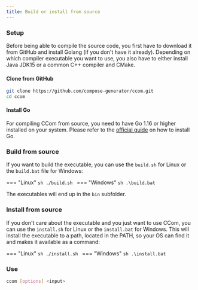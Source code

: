 ```yaml
---
title: Build or install from source
---
```


### Setup
Before being able to compile the source code, you first have to download it from GitHub and install Golang (if you don't have it already).
Depending on which compiler executable you want to use, you also have to either install Java JDK15 or a common C++ compiler and CMake.

#### Clone from GitHub
```sh
git clone https://github.com/compose-generator/ccom.git
cd ccom
```

#### Install Go
For compiling CCom from source, you need to have Go 1.16 or higher installed on your system. Please refer to the [official guide](https://golang.org/doc/install) on how to install Go.

### Build from source
If you want to build the executable, you can use the `build.sh` for Linux or the `build.bat` file for Windows:

=== "Linux"
    ```sh
    ./build.sh
    ```
=== "Windows"
    ```sh
    .\build.bat
    ```

The executables will end up in the `bin` subfolder.

### Install from source
If you don't care about the executable and you just want to use CCom, you can use the `install.sh` for Linux or the `install.bat` for Windows. This will install the executable to a path, located in the PATH, so your OS can find it and makes it available as a command:

=== "Linux"
    ```sh
    ./install.sh
    ```
=== "Windows"
    ```sh
    .\install.bat
    ```

### Use
```sh
ccom [options] <input>
```
